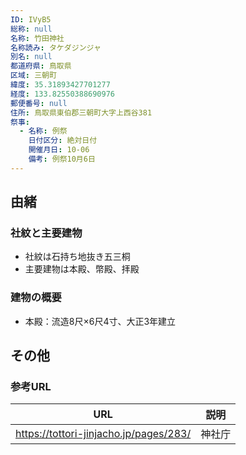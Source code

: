 ```yaml
---
ID: IVyB5
総称: null
名称: 竹田神社
名称読み: タケダジンジャ
別名: null
都道府県: 鳥取県
区域: 三朝町
緯度: 35.31893427701277
経度: 133.82550388690976
郵便番号: null
住所: 鳥取県東伯郡三朝町大字上西谷381
祭事:
  - 名称: 例祭
    日付区分: 絶対日付
    開催月日: 10-06
    備考: 例祭10月6日
---
```


## 由緒

### 社紋と主要建物

- 社紋は石持ち地抜き五三桐
- 主要建物は本殿、幣殿、拝殿

### 建物の概要

- 本殿：流造8尺×6尺4寸、大正3年建立

## その他

### 参考URL

| URL                                    | 説明   |
| -------------------------------------- | ------ |
| https://tottori-jinjacho.jp/pages/283/ | 神社庁 |
